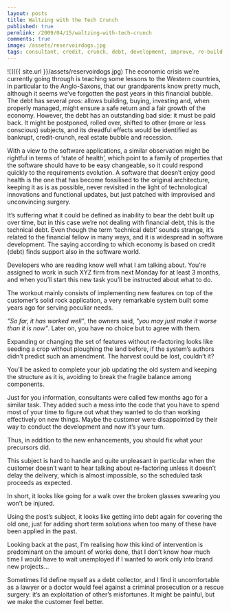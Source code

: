 ```yaml
---
layout: posts
title: Waltzing with the Tech Crunch
published: true
permlink: /2009/04/15/waltzing-with-tech-crunch
comments: true
image: /assets/reservoirdogs.jpg
tags: consultant, credit, crunch, debt, development, improve, re-build, re-factoring, rebuild, refactoring, software, tech, technical
---
```

![]({{ site.url }}/assets/reservoirdogs.jpg)
The economic crisis we’re currently going through is teaching some lessons to the Western countries, in particular to the Anglo-Saxons, that our grandparents know pretty much, although it seems we’ve forgotten the past years in this  financial bubble. The debt has several pros: allows building, buying, investing and, when properly managed, might ensure a safe return and a fair growth of the economy. However, the debt has an outstanding bad side: it must be paid back.  It might be postponed, rolled over, shifted to other (more or less conscious) subjects, and its dreadful effects would be identified as bankrupt, credit-crunch, real estate bubble and recession.

With a view to the software applications, a similar observation might be rightful in terms of ‘state of health’, which point to a family of properties that the software should have to be easy changeable, so it could respond quickly to the requirements evolution. A software that doesn’t enjoy good health is the one that has become fossilised to the original architecture, keeping it as is as possible, never revisited in the light of technological innovations and functional updates, but just patched with improvised and unconvincing surgery.

It’s suffering what it could be defined as inability to bear the debt built up over time, but in this case we’re not dealing with financial debt, this is the technical debt. Even though the term ‘technical debt’ sounds strange, it’s related to the financial fellow in many ways, and it is widespread in software development. The saying according to which economy is based on credit (debt) finds support also in the software world.

Developers who are reading know well what I am talking about. You’re assigned to work in such XYZ firm from next Monday for at least 3 months, and when you’ll start this new task you’ll be instructed about what to do.

The workout mainly consists of implementing new features on top of the customer’s solid rock application, a very remarkable system built some years ago for serving peculiar needs.

_"So far, it has worked well"_, the owners said, _"you may just make it worse than it is now"_. Later on, you have no choice but to agree with them.

Expanding or changing the set of features without re-factoring looks like seeding a crop without ploughing the land before, if the system’s authors didn’t predict such an amendment. The harvest could be lost, couldn’t it?

You’ll be asked to complete your job updating the old system and keeping the structure as it is, avoiding to break the fragile balance among components.

Just for you information, consultants were called few months ago for a similar task. They added such a mess into the code that you have to spend most of your time to figure out what they wanted to do than working effectively on new things. Maybe the customer were disappointed by their way to conduct the development and now it’s your turn.

Thus, in addition to the new enhancements, you should fix what your precursors did.

This subject is hard to handle and quite unpleasant in particular when the customer doesn’t want to hear talking about re-factoring unless it doesn’t delay the delivery, which is almost impossible, so the scheduled task proceeds as expected.

In short, it looks like going for a walk over the broken glasses swearing you won’t be injured.

Using the post’s subject, it looks like getting into debt again for covering the old one, just for adding short term solutions when too many of these have been applied in the past.

Looking back at the past, I’m realising how this kind of intervention is predominant on the amount of works done, that I don’t know how much time I would have to wait unemployed if I wanted to work only into brand new projects…

Sometimes I’d define myself as a debt collector, and I find it uncomfortable as a lawyer or a doctor would feel against a criminal prosecution or a rescue surgery: it’s an exploitation of other’s misfortunes. It might be painful, but we make the customer feel better.
